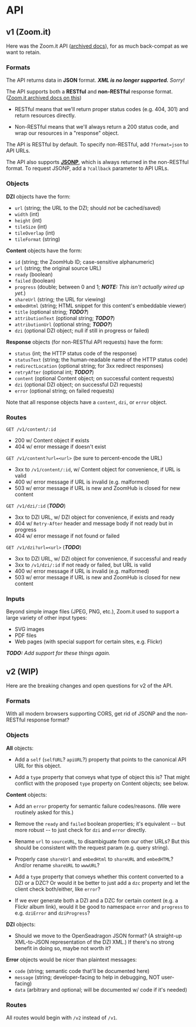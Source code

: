 # API

## v1 (Zoom.it)

Here was the Zoom.it API ([archived docs][zoomit-api-docs]),
for as much back-compat as we want to retain.

### Formats

The API returns data in **JSON** format.
***XML is no longer supported.*** *Sorry!*

The API supports both a **RESTful** and **non-RESTful** response format.
([Zoom.it archived docs on this][zoomit-api-formats])

- RESTful means that we'll return proper status codes (e.g. 404, 301) and
  return resources directly.

- Non-RESTful means that we'll always return a 200 status code, and wrap our
  resources in a "response" object.

The API is RESTful by default. To specify non-RESTful, add `?format=json` to
API URLs.

The API also supports **[JSONP](http://en.wikipedia.org/wiki/JSONP)**,
which is always returned in the non-RESTful format.
To request JSONP, add a `?callback` parameter to API URLs.

### Objects

**DZI** objects have the form:

- `url` (string; the URL to the DZI; should *not* be cached/saved)
- `width` (int)
- `height` (int)
- `tileSize` (int)
- `tileOverlap` (int)
- `tileFormat` (string)

**Content** objects have the form:

- `id` (string; the ZoomHub ID; case-sensitive alphanumeric)
- `url` (string; the original source URL)
- `ready` (boolean)
- `failed` (boolean)
- `progress` (double; between 0 and 1; ***NOTE:*** *This isn't actually wired up yet.*)
- `shareUrl` (string; the URL for viewing)
- `embedHtml` (string; HTML snippet for this content's embeddable viewer)
- `title` (optional string; ***TODO?***)
- `attributionText` (optional string; ***TODO?***)
- `attributionUrl` (optional string; ***TODO?***)
- `dzi` (optional DZI object; null if still in progress or failed)

**Response** objects (for non-RESTful API requests) have the form:

- `status` (int; the HTTP status code of the response)
- `statusText` (string; the human-readable name of the HTTP status code)
- `redirectLocation` (optional string; for 3xx redirect responses)
- `retryAfter` (optional int; ***TODO?***)
- `content` (optional Content object; on successful content requests)
- `dzi` (optional DZI object; on successful DZI requests)
- `error` (optional string; on failed requests)

Note that all response objects have a `content`, `dzi`, or `error` object.

### Routes

`GET /v1/content/:id`

- 200 w/ Content object if exists
- 404 w/ error message if doesn't exist

`GET /v1/content?url=<url>` (be sure to percent-encode the URL)

- 3xx to `/v1/content/:id`, w/ Content object for convenience, if URL is valid
- 400 w/ error message if URL is invalid (e.g. malformed)
- 503 w/ error message if URL is new and ZoomHub is closed for new content

`GET /v1/dzi/:id` (***TODO***)

- 3xx to DZI URL, w/ DZI object for convenience, if exists and ready
- 404 w/ `Retry-After` header and message body if not ready but in progress
- 404 w/ error message if not found or failed

`GET /v1/dzi?url=<url>` (***TODO***)

- 3xx to DZI URL, w/ DZI object for convenience, if successful and ready
- 3xx to `/v1/dzi/:id` if not ready or failed, but URL is valid
- 400 w/ error message if URL is invalid (e.g. malformed)
- 503 w/ error message if URL is new and ZoomHub is closed for new content

### Inputs

Beyond simple image files (JPEG, PNG, etc.), Zoom.it used to support a large
variety of other input types:

- SVG images
- PDF files
- Web pages (with special support for certain sites, e.g. Flickr)

***TODO:*** *Add support for these things again.*


## v2 (WIP)

Here are the breaking changes and open questions for v2 of the API.

### Formats

With all modern browsers supporting CORS, get rid of JSONP and the non-RESTful
response format?

### Objects

**All** objects:

- Add a `self` (`selfURL`? `apiURL`?) property that points to the canonical
  API URL for this object.

- Add a `type` property that conveys what type of object this is?
  That might conflict with the proposed `type` property on Content objects;
  see below.

**Content** objects:

- Add an `error` property for semantic failure codes/reasons.
  (We were routinely asked for this.)

- Remove the `ready` and `failed` boolean properties; it's equivalent --
  but more robust -- to just check for `dzi` and `error` directly.

- Rename `url` to `sourceURL`, to disambiguate from our other URLs?
  But this should be consistent with the request param (e.g. query string).

- Properly case `shareUrl` and `embedHtml` to `shareURL` and `embedHTML`?
  And/or rename `shareURL` to `wwwURL`?

- Add a `type` property that conveys whether this content converted to a DZI
  or a DZC? Or would it be better to just add a `dzc` property and let the
  client check both/either, like `error`?

- If we ever generate both a DZI and a DZC for certain content (e.g. a Flickr
  album link), would it be good to namespace `error` and `progress` to e.g.
  `dziError` and `dziProgress`?

**DZI** objects:

- Should we move to the OpenSeadragon JSON format?
  (A straight-up XML-to-JSON representation of the DZI XML.)
  If there's no strong benefit in doing so, maybe not worth it?

**Error** objects would be nicer than plaintext messages:

- `code` (string; semantic code that'll be documented here)
- `message` (string; developer-facing to help in debugging, NOT user-facing)
- `data` (arbitrary and optional; will be documented w/ code if it's needed)

### Routes

All routes would begin with `/v2` instead of `/v1`.



[zoomit-api-docs]: https://web.archive.org/web/20140814051321/http://zoom.it/pages/api/
[zoomit-api-formats]: https://web.archive.org/web/20140702025809/http://zoom.it/pages/api/formats/rest-vs-non-rest

